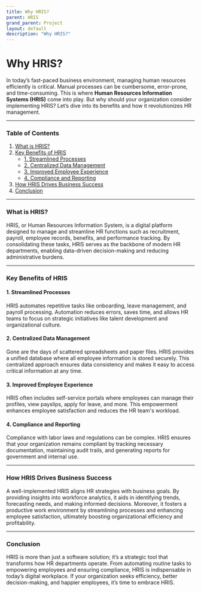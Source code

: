 ```yaml
---
title: Why HRIS?
parent: HRIS
grand_parent: Project
layout: default
description: "Why HRIS?"
---
```


# Why HRIS?

In today’s fast-paced business environment, managing human resources efficiently is critical. Manual processes can be
cumbersome, error-prone, and time-consuming. This is where **Human Resources Information Systems (HRIS)** come into
play. But why should your organization consider implementing HRIS? Let’s dive into its benefits and how it
revolutionizes HR management.

---

### Table of Contents

1. [What is HRIS?](#what-is-hris)
2. [Key Benefits of HRIS](#key-benefits-of-hris)
    - [1. Streamlined Processes](#1-streamlined-processes)
    - [2. Centralized Data Management](#2-centralized-data-management)
    - [3. Improved Employee Experience](#3-improved-employee-experience)
    - [4. Compliance and Reporting](#4-compliance-and-reporting)
3. [How HRIS Drives Business Success](#how-hris-drives-business-success)
4. [Conclusion](#conclusion)

---

### What is HRIS?

HRIS, or Human Resources Information System, is a digital platform designed to manage and streamline HR functions such
as recruitment, payroll, employee records, benefits, and performance tracking. By consolidating these tasks, HRIS serves
as the backbone of modern HR departments, enabling data-driven decision-making and reducing administrative burdens.

---

### Key Benefits of HRIS

#### 1. Streamlined Processes

HRIS automates repetitive tasks like onboarding, leave management, and payroll processing. Automation reduces errors,
saves time, and allows HR teams to focus on strategic initiatives like talent development and organizational culture.

#### 2. Centralized Data Management

Gone are the days of scattered spreadsheets and paper files. HRIS provides a unified database where all employee
information is stored securely. This centralized approach ensures data consistency and makes it easy to access critical
information at any time.

#### 3. Improved Employee Experience

HRIS often includes self-service portals where employees can manage their profiles, view payslips, apply for leave, and
more. This empowerment enhances employee satisfaction and reduces the HR team's workload.

#### 4. Compliance and Reporting

Compliance with labor laws and regulations can be complex. HRIS ensures that your organization remains compliant by
tracking necessary documentation, maintaining audit trails, and generating reports for government and internal use.

---

### How HRIS Drives Business Success

A well-implemented HRIS aligns HR strategies with business goals. By providing insights into workforce analytics, it
aids in identifying trends, forecasting needs, and making informed decisions. Moreover, it fosters a productive work
environment by streamlining processes and enhancing employee satisfaction, ultimately boosting organizational efficiency
and profitability.

---

### Conclusion

HRIS is more than just a software solution; it’s a strategic tool that transforms how HR departments operate. From
automating routine tasks to empowering employees and ensuring compliance, HRIS is indispensable in today’s digital
workplace. If your organization seeks efficiency, better decision-making, and happier employees, it’s time to embrace
HRIS.
